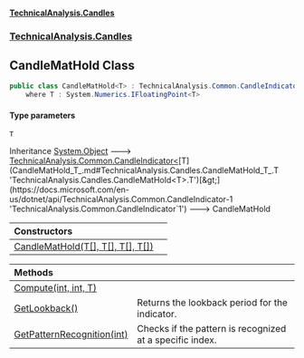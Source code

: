 #### [TechnicalAnalysis.Candles](TechnicalAnalysis.Candles.md 'TechnicalAnalysis.Candles')
### [TechnicalAnalysis.Candles](TechnicalAnalysis.Candles.md#TechnicalAnalysis.Candles 'TechnicalAnalysis.Candles')

## CandleMatHold<T> Class

```csharp
public class CandleMatHold<T> : TechnicalAnalysis.Common.CandleIndicator<T>
    where T : System.Numerics.IFloatingPoint<T>
```
#### Type parameters

<a name='TechnicalAnalysis.Candles.CandleMatHold_T_.T'></a>

`T`

Inheritance [System.Object](https://docs.microsoft.com/en-us/dotnet/api/System.Object 'System.Object') &#129106; [TechnicalAnalysis.Common.CandleIndicator&lt;](https://docs.microsoft.com/en-us/dotnet/api/TechnicalAnalysis.Common.CandleIndicator-1 'TechnicalAnalysis.Common.CandleIndicator`1')[T](CandleMatHold_T_.md#TechnicalAnalysis.Candles.CandleMatHold_T_.T 'TechnicalAnalysis.Candles.CandleMatHold<T>.T')[&gt;](https://docs.microsoft.com/en-us/dotnet/api/TechnicalAnalysis.Common.CandleIndicator-1 'TechnicalAnalysis.Common.CandleIndicator`1') &#129106; CandleMatHold<T>

| Constructors | |
| :--- | :--- |
| [CandleMatHold(T[], T[], T[], T[])](CandleMatHold_T_.CandleMatHold(T[],T[],T[],T[]).md 'TechnicalAnalysis.Candles.CandleMatHold<T>.CandleMatHold(T[], T[], T[], T[])') | |

| Methods | |
| :--- | :--- |
| [Compute(int, int, T)](CandleMatHold_T_.Compute(int,int,T).md 'TechnicalAnalysis.Candles.CandleMatHold<T>.Compute(int, int, T)') | |
| [GetLookback()](CandleMatHold_T_.GetLookback().md 'TechnicalAnalysis.Candles.CandleMatHold<T>.GetLookback()') | Returns the lookback period for the indicator. |
| [GetPatternRecognition(int)](CandleMatHold_T_.GetPatternRecognition(int).md 'TechnicalAnalysis.Candles.CandleMatHold<T>.GetPatternRecognition(int)') | Checks if the pattern is recognized at a specific index. |
